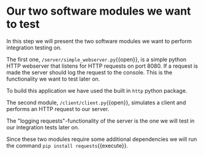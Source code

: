 # Our two software modules we want to test
In this step we will present the two software modules we want to perform integration testing on.

The first one, `/server/simple_webserver.py`{{open}}, is a simple python HTTP webserver that listens for HTTP requests on port 8080. If a request is made the server should log the request to the console. This is the functionality we want to test later on. 

To build this application we have used the built in `http` python package. 

The second module, `/client/client.py`{{open}}, simulates a client and performs an HTTP request to our server.

The "logging requests"-functionality of the server is the one we will test in our integration tests later on.

Since these two modules require some additional dependencies we will run the command
`pip install requests`{{execute}}.

